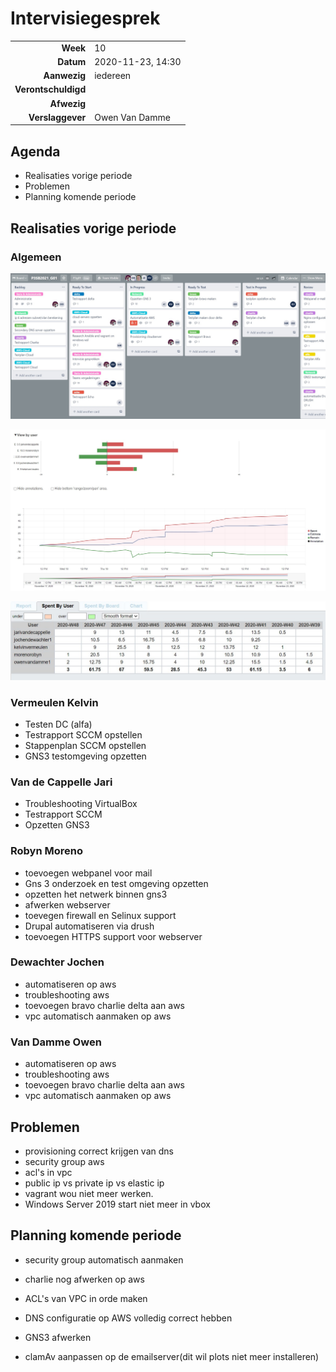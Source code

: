 # Intervisiegesprek

|                     |                   |
|--------------------:|:------------------|
|            **Week** | 10               |
|           **Datum** | 2020-11-23, 14:30 |
|        **Aanwezig** | iedereen          |
| **Verontschuldigd** |                   |
|         **Afwezig** |                   |
|    **Verslaggever** | Owen Van Damme |

## Agenda

- Realisaties vorige periode
- Problemen
- Planning komende periode

## Realisaties vorige periode

### Algemeen

![trello board week 10](/rapportering/images/Intervisie-w10-Trello.jpg)

![burndown week 10](/rapportering/images/Intervisie-w10-Burndown.jpg)

![Spent by users week 10](/rapportering/images/Intervisie-w10-SpentUsers.jpg)



### Vermeulen Kelvin

- Testen DC (alfa)
- Testrapport SCCM opstellen
- Stappenplan SCCM opstellen
- GNS3 testomgeving opzetten

### Van de Cappelle Jari

- Troubleshooting VirtualBox
- Testrapport SCCM
- Opzetten GNS3

### Robyn Moreno
- toevoegen webpanel voor mail
- Gns 3 onderzoek en test omgeving opzetten
- opzetten het netwerk binnen gns3
- afwerken webserver
- toevegen firewall en Selinux support
- Drupal automatiseren via drush 
- toevoegen HTTPS support voor webserver
### Dewachter Jochen

- automatiseren op aws
- troubleshooting aws
- toevoegen bravo charlie delta aan aws
- vpc automatisch aanmaken op aws

### Van Damme Owen

- automatiseren op aws
- troubleshooting aws
- toevoegen bravo charlie delta aan aws
- vpc automatisch aanmaken op aws

## Problemen

- provisioning correct krijgen van dns
- security group aws
- acl's in vpc
- public ip vs private ip vs elastic ip
- vagrant wou niet meer werken.
- Windows Server 2019 start niet meer in vbox
## Planning komende periode

- security group automatisch aanmaken

- charlie nog afwerken op aws

- ACL's van VPC in orde maken

- DNS configuratie op AWS volledig correct hebben

- GNS3 afwerken
  
- clamAv aanpassen op de emailserver(dit wil plots niet meer installeren)